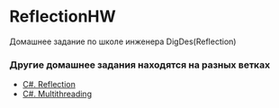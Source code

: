# ReflectionHW
Домашнее задание по школе инженера DigDes(Reflection)

### Другие домашнее задания находятся на разных ветках
- [С#. Reflection](https://github.com/ogyreck/ReflectionHW/tree/main)
- [C#. Multithreading](https://github.com/ogyreck/ReflectionHW/tree/multithreadingHw)

